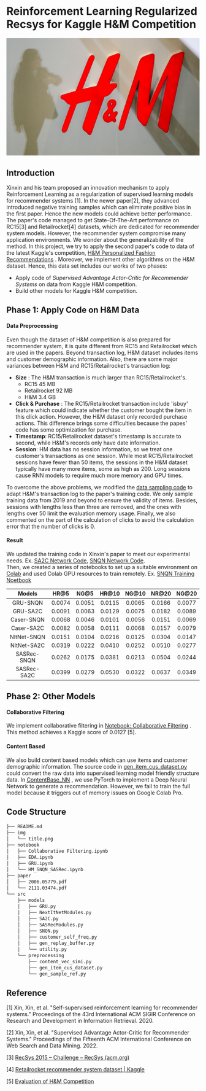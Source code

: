 # Reinforcement Learning Regularized Recsys for Kaggle H&M Competition

![HM](./img/title.png)

## Introduction

Xinxin and his team proposed an innovation mechanism to apply Reinforcement Learning as a regularization of supervised learning models for recommender  systems [1].  In the newer paper[2], they advanced introduced negative training samples which can eliminate positive bias in the first paper. Hence  the new models could achieve better performance. The paper's code managed to get State-Of-The-Art performance on RC15[3] and Retailrocket[4] datasets, which are dedicated for recommender system models. However, the recommender system compromise many application environments. We wonder about the generalizability of the method. In this project, we try to apply the second paper's code to data of the latest Kaggle's competition, [H&M Personalized Fashion Recommendations](https://www.kaggle.com/competitions/h-and-m-personalized-fashion-recommendations) .  Moreover, we implement other algorithms on the H&M dataset.   Hence, this data set includes our works of two phases: 

- Apply code of *Supervised Advantage Actor-Critic for Recommender Systems* on data from Kaggle H&M competition.
- Build other models for  Kaggle H&M competition.


##  Phase 1: Apply Code on H&M Data

#### Data Preprocessing

Even though the dataset of H&M competition is also prepared for recommender system, it is quite different from RC15 and  Retailrocket which are used in the papers.  Beyond transaction log,  H&M dataset includes items and customer demographic information. Also, there are some major variances between H&M and RC15/Retailrocket's  transaction log: 

- **Size** :   The H&M transaction is much larger than RC15/Retailrocket's. 
  -  RC15                 45 MB
  -  Retailrocket     92 MB
  -  H&M                  3.4 GB
-  **Click & Purchase** :  The RC15/Retailrocket transaction  include 'isbuy' feature which could indicate whether the customer bought the item in this click action. However, the H&M dataset only recorded purchase actions.  This difference brings some difficulties  because the papes' code has some optimization for purchase. 
-  **Timestamp**:   RC15/Retailrocket dataset's timestamp is accurate to second, while H&M's records only have date information. 
- **Session**:  HM data has no session information, so we treat one customer's transactions as one session. While most RC15/Retailrocket sessions have fewer than 50 items, the sessions in the H&M dataset typically have many more items, some as high as 200. Long sessions cause RNN models to require much more memory and GPU times. 

To overcome the above problems, we modified the [data sampling code](https://github.com/gamecicn/Kaggle_HM/blob/main/src/models/gen_replay_buffer.py) to adapt H&M's transaction log to the paper's training code. We only sample training data from 2019 and beyond to ensure the validity of items. Besides, sessions with lengths less than three are removed, and the ones with lengths over 50 limit the evaluation memory usage. Finally, we also commented on the part of the calculation of clicks to avoid the calculation error that the number of clicks is 0.


####  Result 
We updated the training code in Xinxin's paper to meet our experimental needs. Ex. [SA2C Network Code](https://github.com/gamecicn/Kaggle_HM/blob/main/src/models/SA2C.py), [SNQN Network Code](https://github.com/gamecicn/Kaggle_HM/blob/main/src/models/SNQN.py). </br >
Then, we created a series of notebooks to set up a suitable environment on [Colab](https://research.google.com/colaboratory/) and used Colab GPU resources to train remotely. Ex. [SNQN Training Noetbook](https://github.com/gamecicn/Kaggle_HM/blob/main/notebook/HM_SNQN_SASRec.ipynb)


| **Models**  | **HR@5** | **NG@5** | **HR@10** | **NG@10** | **NR@20** | **NG@20** |
| :---------: | :------: | :------: | :-------: | :-------: | :-------: | :-------: |
|  GRU-SNQN   |  0.0074  |  0.0051  |  0.0115   |  0.0065   |  0.0166   |  0.0077   |
|  GRU-SA2C   |  0.0091  |  0.0063  |  0.0129   |  0.0075   |  0.0182   |  0.0089   |
| Caser-SNQN  |  0.0068  |  0.0046  |  0.0101   |  0.0056   |  0.0151   |  0.0069   |
| Caser-SA2C  |  0.0082  |  0.0058  |  0.0111   |  0.0068   |  0.0157   |  0.0079   |
| NItNet-SNQN |  0.0151  |  0.0104  |  0.0216   |  0.0125   |  0.0304   |  0.0147   |
| NItNet-SA2C |  0.0319  |  0.0222  |  0.0410   |  0.0252   |  0.0510   |  0.0277   |
| SASRec-SNQN |  0.0262  |  0.0175  |  0.0381   |  0.0213   |  0.0504   |  0.0244   |
| SASRec-SA2C |  0.0399  |  0.0279  |  0.0530   |  0.0322   |  0.0637   |  0.0349   |


## Phase 2: Other Models

#### Collaborative Filtering 

We implement collaborative filtering in [Notebook:  Collaborative Filtering](https://github.com/gamecicn/Kaggle_HM/blob/main/notebook/Collaborative%20Filtering.ipynb) . This method achieves a Kaggle score of 0.0127 [5].

#### Content Based 

We also build content based models which can use  items and customer demographic information. The source code in  [gen_item_cus_dataset.py](https://github.com/gamecicn/Kaggle_HM/blob/main/src/preprocessing/gen_item_cus_dataset.py) could convert the raw data into supervised learning model friendly structure data.  In [ContentBase_NN](https://github.com/gamecicn/Kaggle_HM/blob/main/notebook/ContentBase_NN.ipynb) , we use PyTorch to implement  a Deep Neural Network to generate a recommendation. However, we fail to train the full model because it triggers out of memory issues on Google Colab Pro. 
 

## Code Structure
```
├── README.md
├── img
│   └── title.png
├── notebook
│   ├── Collaborative Filtering.ipynb
│   ├── EDA.ipynb
│   ├── GRU.ipynb
│   └── HM_SNQN_SASRec.ipynb
├── paper
│   ├── 2006.05779.pdf
│   └── 2111.03474.pdf
└── src
    ├── models
    │   ├── GRU.py
    │   ├── NextItNetModules.py
    │   ├── SA2C.py
    │   ├── SASRecModules.py
    │   ├── SNQN.py
    │   ├── customer_self_freq.py
    │   ├── gen_replay_buffer.py
    │   └── utility.py
    └── preprocessing
        ├── content_vec_simi.py
        ├── gen_item_cus_dataset.py
        └── gen_sample_ref.py
```

## Reference

[1] Xin, Xin, et al. "Self-supervised reinforcement learning for recommender systems." Proceedings of the 43rd International ACM SIGIR Conference on Research and Development in Information Retrieval. 2020.

[2] Xin, Xin, et al. "Supervised Advantage Actor-Critic for Recommender Systems." Proceedings of the Fifteenth ACM International Conference on Web Search and Data Mining. 2022.

[3]  [RecSys 2015 – Challenge – RecSys (acm.org)](https://recsys.acm.org/recsys15/challenge/)

[4] [Retailrocket recommender system dataset | Kaggle](https://www.kaggle.com/datasets/retailrocket/ecommerce-dataset)

[5] [Evaluation of H&M Competition](https://www.kaggle.com/competitions/h-and-m-personalized-fashion-recommendations/overview/evaluation)


















